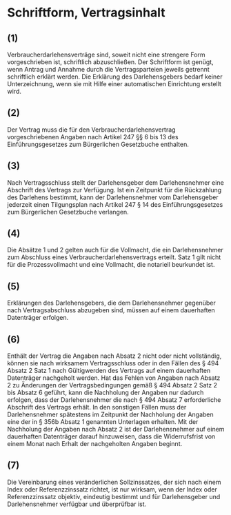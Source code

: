 # Schriftform, Vertragsinhalt



## (1)

 Verbraucherdarlehensverträge sind, soweit nicht eine strengere Form vorgeschrieben ist, schriftlich abzuschließen. Der Schriftform ist genügt, wenn Antrag und Annahme durch die Vertragsparteien jeweils getrennt schriftlich erklärt werden. Die Erklärung des Darlehensgebers bedarf keiner Unterzeichnung, wenn sie mit Hilfe einer automatischen Einrichtung erstellt wird.

## (2)

 Der Vertrag muss die für den Verbraucherdarlehensvertrag vorgeschriebenen Angaben nach Artikel 247 §§ 6 bis 13 des Einführungsgesetzes zum Bürgerlichen Gesetzbuche enthalten.

## (3)

 Nach Vertragsschluss stellt der Darlehensgeber dem Darlehensnehmer eine Abschrift des Vertrags zur Verfügung. Ist ein Zeitpunkt für die Rückzahlung des Darlehens bestimmt, kann der Darlehensnehmer vom Darlehensgeber jederzeit einen Tilgungsplan nach Artikel 247 § 14 des Einführungsgesetzes zum Bürgerlichen Gesetzbuche verlangen.

## (4)

 Die Absätze 1 und 2 gelten auch für die Vollmacht, die ein Darlehensnehmer zum Abschluss eines Verbraucherdarlehensvertrags erteilt. Satz 1 gilt nicht für die Prozessvollmacht und eine Vollmacht, die notariell beurkundet ist.

## (5)

 Erklärungen des Darlehensgebers, die dem Darlehensnehmer gegenüber nach Vertragsabschluss abzugeben sind, müssen auf einem dauerhaften Datenträger erfolgen.

## (6)

 Enthält der Vertrag die Angaben nach Absatz 2 nicht oder nicht vollständig, können sie nach wirksamem Vertragsschluss oder in den Fällen des § 494 Absatz 2 Satz 1 nach Gültigwerden des Vertrags auf einem dauerhaften Datenträger nachgeholt werden. Hat das Fehlen von Angaben nach Absatz 2 zu Änderungen der Vertragsbedingungen gemäß § 494 Absatz 2 Satz 2 bis Absatz 6 geführt, kann die Nachholung der Angaben nur dadurch erfolgen, dass der Darlehensnehmer die nach § 494 Absatz 7 erforderliche Abschrift des Vertrags erhält. In den sonstigen Fällen muss der Darlehensnehmer spätestens im Zeitpunkt der Nachholung der Angaben eine der in § 356b Absatz 1 genannten Unterlagen erhalten. Mit der Nachholung der Angaben nach Absatz 2 ist der Darlehensnehmer auf einem dauerhaften Datenträger darauf hinzuweisen, dass die Widerrufsfrist von einem Monat nach Erhalt der nachgeholten Angaben beginnt.

## (7)

 Die Vereinbarung eines veränderlichen Sollzinssatzes, der sich nach einem Index oder Referenzzinssatz richtet, ist nur wirksam, wenn der Index oder Referenzzinssatz objektiv, eindeutig bestimmt und für Darlehensgeber und Darlehensnehmer verfügbar und überprüfbar ist. 

